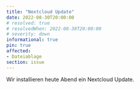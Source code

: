 ```yaml
---
title: "Nextcloud Update"
date: 2022-08-30T20:00:00
# resolved: true
# resolvedWhen: 2022-08-30T20:00:00
# severity: down
informational: true
pin: true 
affected:
- Dateiablage
section: issue
---
```


Wir installieren heute Abend ein Nextcloud Update.
